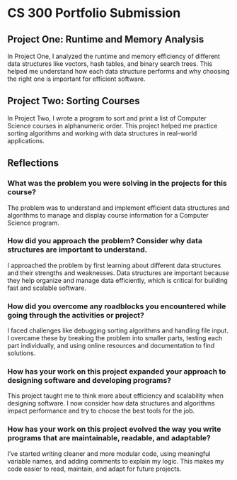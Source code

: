 # CS 300 Portfolio Submission

## Project One: Runtime and Memory Analysis
In Project One, I analyzed the runtime and memory efficiency of different data structures like vectors, hash tables, and binary search trees. This helped me understand how each data structure performs and why choosing the right one is important for efficient software.

## Project Two: Sorting Courses
In Project Two, I wrote a program to sort and print a list of Computer Science courses in alphanumeric order. This project helped me practice sorting algorithms and working with data structures in real-world applications.

## Reflections

### What was the problem you were solving in the projects for this course?
The problem was to understand and implement efficient data structures and algorithms to manage and display course information for a Computer Science program.

### How did you approach the problem? Consider why data structures are important to understand.
I approached the problem by first learning about different data structures and their strengths and weaknesses. Data structures are important because they help organize and manage data efficiently, which is critical for building fast and scalable software.

### How did you overcome any roadblocks you encountered while going through the activities or project?
I faced challenges like debugging sorting algorithms and handling file input. I overcame these by breaking the problem into smaller parts, testing each part individually, and using online resources and documentation to find solutions.

### How has your work on this project expanded your approach to designing software and developing programs?
This project taught me to think more about efficiency and scalability when designing software. I now consider how data structures and algorithms impact performance and try to choose the best tools for the job.

### How has your work on this project evolved the way you write programs that are maintainable, readable, and adaptable?
I’ve started writing cleaner and more modular code, using meaningful variable names, and adding comments to explain my logic. This makes my code easier to read, maintain, and adapt for future projects.
